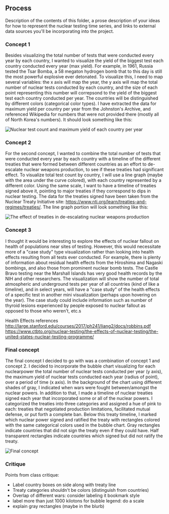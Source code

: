 ## Process

Description of the contents of this folder, a prose description of your ideas for how to represent
the nuclear testing time series, and links to external data sources you'll be incorporating into
the project.

### Concept 1

Besides visualizing the total number of tests that were conducted every year by each country, I wanted to visualize the yield of the biggest test each country conducted every year (max yield). For example, in 1961, Russia tested the Tsar Bomba, a 58 megaton hydrogen bomb that to this day is still the most powerful explosive ever detonated. To visualize this, I need to map several variables: the x axis will map the year, the y axis will map the total number of nuclear tests conducted by each country, and the size of each point representing this number will correpsond to the yield of the biggest test each country conducted per year. The countries will be distinguished by different colors (categorical color types). I have extracted the data for maximum yield per country per year from the Johnston's Archive, and referenced Wikipedia for numbers that were not provided there (mostly all of North Korea's numbers). It should look something like this:

![Nuclear test count and maximum yield of each country per year](mio/process/DVIA_project2_concept1.png)


### Concept 2

For the second concept, I wanted to combine the total number of tests that were conducted every year by each country with a timeline of the different treaties that were formed between different countries as an effort to de-escalate nuclear weapons production, to see if these treaties had significant effect. To visualize total test count by country, I will use a line graph (maybe with the area under the curve colored), with each country represented by a different color. Using the same scale, I want to have a timeline of treaties signed above it, pointing to major treaties if they correspond to dips in nuclear testing. The data for the treaties signed have been taken from the Nuclear Treaty Initiative site: https://www.nti.org/learn/treaties-and-regimes/treaties/. The line graph portion will look something like this:

![The effect of treaties in de-escalating nuclear weapons production](mio/process/DVIA_project2_concept2.png) 

### Concept 3

I thought it would be interesting to explore the effects of nuclear fallout on health of populations near sites of testing. However, this would necessitate more of a "case study" type visualization rather than looking into health effects resulting from all tests ever conducted. For example, there is plenty of information about residual health effects from the Hiroshima and Nagaski bombings, and also those from prominent nuclear bomb tests. The Castle Bravo testing near the Marshall Islands has very good health records by the NIH and other researchers. The visualization will show the number of total atmospheric and underground tests per year of all countries (kind of like a timeline), and in select years, will have a "case study" of the health effects of a specific test in another mini visualization (perhaps upon hovering on the year). The case study could include information such as number of thyroid lesions experienced by people exposed to nuclear fallout as opposed to those who weren't, etc.s

Health Effects references
http://large.stanford.edu/courses/2017/ph241/liang2/docs/robbins.pdf
https://www.ctbto.org/nuclear-testing/the-effects-of-nuclear-testing/the-united-states-nuclear-testing-programme/

### Final concept

The final concept I decided to go with was a combination of concept 1 and concept 2. I decided to incorporate the bubble chart visualizing for each nuclearpower the total number of nuclear tests conducted per year (y axis), the maximum yield of nuclear tests conducted each year (radius of point), over a period of time (x axis). In the background of the chart using different shades of gray, I indicated when wars were fought between/amongst the nuclear powers. In addition to that, I made a timeline of nuclear treaties signed each year that incorporated some or all of the nuclear powers. I categorized the treaties into three categories and assigned a hue of pink to each: treaties that negotiated production limitations, facilitated mutual defense, or put forth a complete ban. Below this treaty timeline, I marked which nuclear power signed and ratified the treaty with rectangles colored with the same categorical colors used in the bubble chart. Gray rectangles indicate countries that did not sign the treaty even if they could have. Half transparent rectangles indicate countries which signed but did not ratify the treaty.

![Final concept](mio/process/final_visual.png)

### Critique

Points from class critique:
- Label country boxes on side along with treaty line
- Treaty categories shouldn't be colors (distinguish from countries)
- Overlap of different wars: consider labeling it bookmark style
- label more than just 1000 kilotons for bubble legend: do a scale
- explain gray rectangles (maybe in the blurb)




